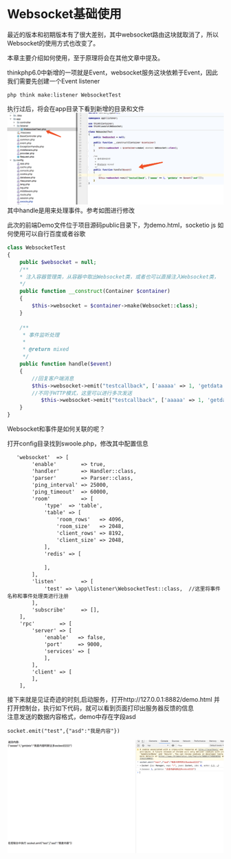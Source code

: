 # Websocket基础使用

最近的版本和初期版本有了很大差别，其中websocket路由这块就取消了，所以Websocket的使用方式也改变了。

本章主要介绍如何使用，至于原理将会在其他文章中提及。

thinkphp6.0中新增的一项就是Event，websocket服务这块依赖于Event，因此我们需要先创建一个Event listener

```
php think make:listener WebsocketTest
```
执行过后，将会在app目录下看到新增的目录和文件    
![](_v_images/20191129153530033_1913103300.png)    
其中handle是用来处理事件。参考如图进行修改

此次的前端Demo文件位于项目源码public目录下，为demo.html，socketio js 如何使用可以自行百度或者谷歌    



```php
class WebsocketTest
{
    public $websocket = null;
    /**
    * 注入容器管理类，从容器中取出Websocket类，或者也可以直接注入Websocket类，
    */
    public function __construct(Container $container)
    {
        $this->websocket = $container->make(Websocket::class);
    }

    /**
     * 事件监听处理
     *
     * @return mixed
     */
    public function handle($event)
    {
        //回复客户端消息
        $this->websocket->emit("testcallback", ['aaaaa' => 1, 'getdata' => $event['asd']]);
        //不同于HTTP模式，这里可以进行多次发送
           $this->websocket->emit("testcallback", ['aaaaa' => 1, 'getdata' => $event['asd']]);
    }
}
```
Websocket和事件是如何关联的呢？

打开config目录找到swoole.php，修改其中配置信息

```
   'websocket'  => [
        'enable'        => true,
        'handler'       => Handler::class,
        'parser'        => Parser::class,
        'ping_interval' => 25000,
        'ping_timeout'  => 60000,
        'room'          => [
            'type'  => 'table',
            'table' => [
                'room_rows'   => 4096,
                'room_size'   => 2048,
                'client_rows' => 8192,
                'client_size' => 2048,
            ],
            'redis' => [

            ],
        ],
        'listen'        => [
            'test' => \app\listener\WebsocketTest::class,  //这里将事件名称和事件处理类进行注册
        ],
        'subscribe'     => [],
    ],
    'rpc'        => [
        'server' => [
            'enable'   => false,
            'port'     => 9000,
            'services' => [
            ],
        ],
        'client' => [
        ],
    ],
```

接下来就是见证奇迹的时刻,启动服务，打开http://127.0.0.1:8882/demo.html 并打开控制台，执行如下代码，就可以看到页面打印出服务器反馈的信息    
注意发送的数据内容格式，demo中存在字段asd

```
socket.emit("test",{"asd":"我是内容"})
```
![](_v_images/20191129155150484_835116255.png)    
